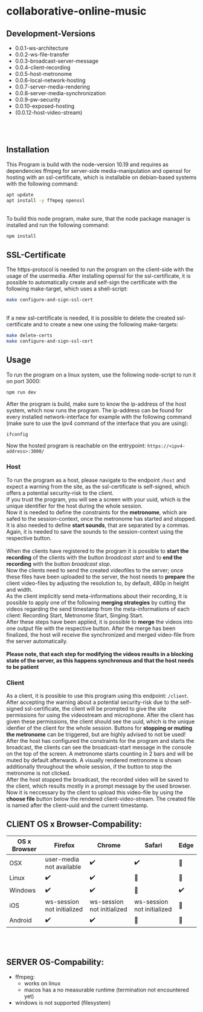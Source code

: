 # collaborative-online-music

## Development-Versions
* 0.0.1-ws-architecture
* 0.0.2-ws-file-transfer
* 0.0.3-broadcast-server-message
* 0.0.4-client-recording
* 0.0.5-host-metronome
* 0.0.6-local-network-hosting
* 0.0.7-server-media-rendering
* 0.0.8-server-media-synchronization
* 0.0.9-pw-security
* 0.0.10-exposed-hosting
* (0.0.12-host-video-stream)

<br><br>

## Installation
This Program is build with the node-version 10.19 and requires as dependencies ffmpeg for server-side media-manipulation and openssl for hosting with an ssl-certificate, which is installable on debian-based systems with the following command:
```bash
apt update
apt install -y ffmpeg openssl
```
\
To build this node program, make sure, that the node package manager is installed and run the following command:
```bash
npm install
```

## SSL-Certificate
The https-protocol is needed to run the program on the client-side with the usage of the usermedia. After installing openssl for the ssl-certificate, it is possible to automatically create and self-sign the certificate with the following make-target, which uses a shell-script:
```bash
make configure-and-sign-ssl-cert
```
\
If a new ssl-certificate is needed, it is possible to delete the created ssl-certificate and to create a new one using the following make-targets:
```bash
make delete-certs
make configure-and-sign-ssl-cert
```

## Usage
To run the program on a linux system, use the following node-script to run it on port 3000:
```bash
npm run dev
```
After the program is build, make sure to know the ip-address of the host system, which now runs the program. The ip-address can be found for every installed network-interface for example with the following command (make sure to use the ipv4 command of the interface that you are using):
```bash
ifconfig
```
Now the hosted program is reachable on the entrypoint:
`https://<ipv4-address>:3000/`

### Host
To run the program as a host, please navigate to the endpoint `/host` and expect a warning from the site, as the ssl-certificate is self-signed, which offers a potential security-risk to the client. \
If you trust the program, you will see a screen with your uuid, which is the unique identifier for the host during the whole session. \
Now it is needed to define the constraints for the **metronome**, which are safed to the session-context, once the metronome has started and stopped. It is also needed to define **start sounds**, that are separated by a commas. Again, it is needed to save the sounds to the session-context using the respective button. 
<br><br>
When the clients have registered to the program it is possible to **start the recording** of the clients with the button *broadcast start* and to **end the recording** with the button *broadcast stop*.\
Now the clients need to send the created videofiles to the server; once these files have been uploaded to the server, the host needs to **prepare** the client video-files by adjusting the resolution to, by default, 480p in height and width.\
As the client implicitly send meta-informations about their recording, it is possible to apply one of the following **merging strategies** by cutting the videos regarding the send timestamp from the meta-informations of each client: Recording Start, Metronome Start, Singing Start.\
After these steps have been applied, it is possible to **merge** the videos into one output file with the respective button. After the merge has been finalized, the host will receive the synchronized and merged video-file from the server automatically.
<br><br>
**Please note, that each step for modifying the videos results in a blocking state of the server, as this happens synchronous and that the host needs to be patient**

### Client
As a client, it is possible to use this program using this endpoint: `/client`.
After accepting the warning about a potential security-risk due to the self-signed ssl-certificate, the client will be prompted to give the site permissions for using the videostream and microphone. After the client has given these permissions, the client should see the uuid, which is the unique idenfier of the client for the whole session. Buttons for **stopping or muting the metronome** can be triggered, but are highly advised to not be used! \
After the host has configured the constraints for the program and starts the broadcast, the clients can see the broadcast-start message in the console on the top of the screen. A metronome starts counting in 2 bars and will be muted by default afterwards. A visually rendered metronome is shown additionally throughout the whole session, if the button to stop the metronome is not clicked. \
After the host stopped the broadcast, the recorded video will be saved to the client, which results mostly in a prompt message by the used browser. Now it is neccessary by the client to upload this video-file by using the **choose file** button below the rendered client-video-stream. The created file is named after the client-uuid and the current timestamp.


## CLIENT OS x Browser-Compability:
| OS x Browser  | Firefox     | Chrome| Safari    | Edge  |
| ---           | ---         | ---   | ---       | ---   |
| OSX            |  user-media not available | :heavy_check_mark: | :heavy_check_mark: | :radio_button: |
| Linux   | :heavy_check_mark:    | :heavy_check_mark: |  :radio_button: | :radio_button:|
| Windows | :heavy_check_mark: | :heavy_check_mark: | :radio_button: | :heavy_check_mark: | 
| iOS | ws-session not initialized  | ws-session not initialized | ws-session not initialized | :radio_button: |
| Android   | :heavy_check_mark: | :heavy_check_mark: | :radio_button: | :radio_button: |

<br><br>

## SERVER OS-Compability:
* ffmpeg:
    * works on linux
    * macos has a no measurable runtime (termination not encountered yet)
* windows is not supported (filesystem)